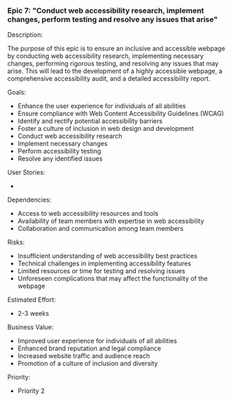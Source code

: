 ### Epic 7: "Conduct web accessibility research, implement changes, perform testing and resolve any issues that arise"

Description:

The purpose of this epic is to ensure an inclusive and accessible webpage by conducting web accessibility research, implementing necessary changes, 
performing rigorous testing, and resolving any issues that may arise. This will lead to the development of a highly accessible webpage, a comprehensive 
accessibility audit, and a detailed accessibility report.

Goals:

- Enhance the user experience for individuals of all abilities
- Ensure compliance with Web Content Accessibility Guidelines (WCAG)
- Identify and rectify potential accessibility barriers
- Foster a culture of inclusion in web design and development
- Conduct web accessibility research
- Implement necessary changes
- Perform accessibility testing
- Resolve any identified issues

User Stories:

-

Dependencies:

- Access to web accessibility resources and tools
- Availability of team members with expertise in web accessibility
- Collaboration and communication among team members

Risks:

- Insufficient understanding of web accessibility best practices
- Technical challenges in implementing accessibility features
- Limited resources or time for testing and resolving issues
- Unforeseen complications that may affect the functionality of the webpage

Estimated Effort:

- 2-3 weeks

Business Value:

- Improved user experience for individuals of all abilities
- Enhanced brand reputation and legal compliance
- Increased website traffic and audience reach
- Promotion of a culture of inclusion and diversity

Priority:

- Priority 2






